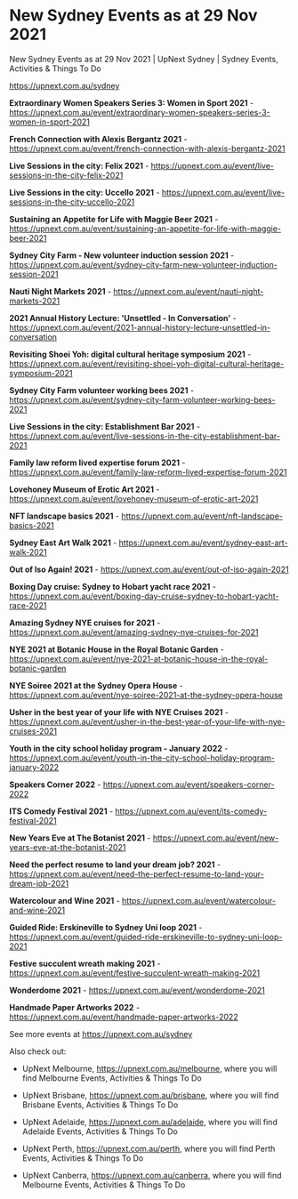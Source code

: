 # New Sydney Events as at 29 Nov 2021
New Sydney Events as at 29 Nov 2021 | UpNext Sydney | Sydney Events, Activities &amp; Things To Do

https://upnext.com.au/sydney


**Extraordinary Women Speakers Series 3: Women in Sport 2021** - https://upnext.com.au/event/extraordinary-women-speakers-series-3-women-in-sport-2021

**French Connection with Alexis Bergantz 2021** - https://upnext.com.au/event/french-connection-with-alexis-bergantz-2021

**Live Sessions in the city: Felix 2021** - https://upnext.com.au/event/live-sessions-in-the-city-felix-2021

**Live Sessions in the city: Uccello 2021** - https://upnext.com.au/event/live-sessions-in-the-city-uccello-2021

**Sustaining an Appetite for Life with Maggie Beer 2021** - https://upnext.com.au/event/sustaining-an-appetite-for-life-with-maggie-beer-2021

**Sydney City Farm - New volunteer induction session 2021** - https://upnext.com.au/event/sydney-city-farm-new-volunteer-induction-session-2021

**Nauti Night Markets 2021** - https://upnext.com.au/event/nauti-night-markets-2021

**2021 Annual History Lecture: 'Unsettled - In Conversation'** - https://upnext.com.au/event/2021-annual-history-lecture-unsettled-in-conversation

**Revisiting Shoei Yoh: digital cultural heritage symposium 2021** - https://upnext.com.au/event/revisiting-shoei-yoh-digital-cultural-heritage-symposium-2021

**Sydney City Farm volunteer working bees 2021** - https://upnext.com.au/event/sydney-city-farm-volunteer-working-bees-2021

**Live Sessions in the city: Establishment Bar 2021** - https://upnext.com.au/event/live-sessions-in-the-city-establishment-bar-2021

**Family law reform lived expertise forum 2021** - https://upnext.com.au/event/family-law-reform-lived-expertise-forum-2021

**Lovehoney Museum of Erotic Art 2021** - https://upnext.com.au/event/lovehoney-museum-of-erotic-art-2021

**NFT landscape basics 2021** - https://upnext.com.au/event/nft-landscape-basics-2021

**Sydney East Art Walk 2021** - https://upnext.com.au/event/sydney-east-art-walk-2021

**Out of Iso Again! 2021** - https://upnext.com.au/event/out-of-iso-again-2021

**Boxing Day cruise: Sydney to Hobart yacht race 2021** - https://upnext.com.au/event/boxing-day-cruise-sydney-to-hobart-yacht-race-2021

**Amazing Sydney NYE cruises for 2021** - https://upnext.com.au/event/amazing-sydney-nye-cruises-for-2021

**NYE 2021 at Botanic House in the Royal Botanic Garden** - https://upnext.com.au/event/nye-2021-at-botanic-house-in-the-royal-botanic-garden

**NYE Soiree 2021 at the Sydney Opera House** - https://upnext.com.au/event/nye-soiree-2021-at-the-sydney-opera-house

**Usher in the best year of your life with NYE Cruises 2021** - https://upnext.com.au/event/usher-in-the-best-year-of-your-life-with-nye-cruises-2021

**Youth in the city school holiday program - January 2022** - https://upnext.com.au/event/youth-in-the-city-school-holiday-program-january-2022

**Speakers Corner 2022** - https://upnext.com.au/event/speakers-corner-2022

**ITS Comedy Festival 2021** - https://upnext.com.au/event/its-comedy-festival-2021

**New Years Eve at The Botanist 2021** - https://upnext.com.au/event/new-years-eve-at-the-botanist-2021

**Need the perfect resume to land your dream job? 2021** - https://upnext.com.au/event/need-the-perfect-resume-to-land-your-dream-job-2021

**Watercolour and Wine 2021** - https://upnext.com.au/event/watercolour-and-wine-2021

**Guided Ride: Erskineville to Sydney Uni loop 2021** - https://upnext.com.au/event/guided-ride-erskineville-to-sydney-uni-loop-2021

**Festive succulent wreath making 2021** - https://upnext.com.au/event/festive-succulent-wreath-making-2021

**Wonderdome 2021** - https://upnext.com.au/event/wonderdome-2021

**Handmade Paper Artworks 2022** - https://upnext.com.au/event/handmade-paper-artworks-2022



See more events at https://upnext.com.au/sydney


Also check out:

* UpNext Melbourne, https://upnext.com.au/melbourne, where you will find Melbourne Events, Activities & Things To Do

* UpNext Brisbane, https://upnext.com.au/brisbane, where you will find Brisbane Events, Activities & Things To Do

* UpNext Adelaide, https://upnext.com.au/adelaide, where you will find Adelaide Events, Activities & Things To Do

* UpNext Perth, https://upnext.com.au/perth, where you will find Perth Events, Activities & Things To Do

* UpNext Canberra, https://upnext.com.au/canberra, where you will find Melbourne Events, Activities & Things To Do